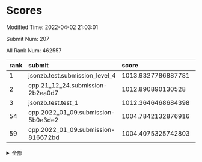 # Scores

Modified Time: 2022-04-02 21:03:01

Submit Num: 207

All Rank Num: 462557

| rank |               submit               |       score        |       sigma        | pk_num |
| :--- | :--------------------------------- | :----------------- | :----------------- | :----- |
| 1    | jsonzb.test.submission_level_4     | 1013.9327786887781 | 0.8077886173300489 | 8935   |
| 2    | cpp.21_12_24.submission-2b2ea0d7   | 1012.890890130528  | 0.7897211485354643 | 8935   |
| 3    | jsonzb.test.test_1                 | 1012.3646468684398 | 0.7913645493229581 | 8940   |
| 54   | cpp.2022_01_09.submission-5b0e3de2 | 1004.7842132876916 | 0.7209666004908284 | 8940   |
| 59   | cpp.2022_01_09.submission-816672bd | 1004.4075325742803 | 0.713194319935652  | 8942   |


<details>
<summary>全部</summary>

| rank |                 submit                 |       score        |       sigma        | pk_num |
| :--- | :------------------------------------- | :----------------- | :----------------- | :----- |
| 1    | jsonzb.test.submission_level_4         | 1013.9327786887781 | 0.8077886173300489 | 8935   |
| 2    | cpp.21_12_24.submission-2b2ea0d7       | 1012.890890130528  | 0.7897211485354643 | 8935   |
| 3    | jsonzb.test.test_1                     | 1012.3646468684398 | 0.7913645493229581 | 8940   |
| 4    | gobigger.level_3.submission_level_3_1  | 1011.6383612066196 | 0.781039868292062  | 8939   |
| 5    | gobigger.level_3.submission_level_3_34 | 1011.6340530635803 | 0.7664206491466202 | 8940   |
| 6    | gobigger.level_3.submission_level_3_48 | 1011.549865484532  | 0.7695578009436104 | 8931   |
| 7    | gobigger.level_3.submission_level_3_22 | 1011.5287817798078 | 0.8039024794896727 | 8942   |
| 8    | gobigger.level_3.submission_level_3_26 | 1011.1384838892219 | 0.7618497110218688 | 8936   |
| 9    | gobigger.level_3.submission_level_3_38 | 1011.1351438305285 | 0.7382910958607559 | 8936   |
| 10   | gobigger.level_3.submission_level_3_31 | 1011.0872832781665 | 0.7527589653376145 | 8937   |
| 11   | gobigger.level_3.submission_level_3_37 | 1011.0813170938815 | 0.7587823402474511 | 8937   |
| 12   | gobigger.level_3.submission_level_3_39 | 1011.0688421119019 | 0.7537848048828366 | 8939   |
| 13   | gobigger.level_3.submission_level_3_15 | 1011.022724343911  | 0.7685201566905714 | 8936   |
| 14   | gobigger.level_3.submission_level_3_25 | 1010.9088884066534 | 0.7760897356853262 | 8942   |
| 15   | gobigger.level_3.submission_level_3_9  | 1010.8483767135228 | 0.7777135649564659 | 8938   |
| 16   | gobigger.level_3.submission_level_3_42 | 1010.7916879475473 | 0.7677526262383692 | 8932   |
| 17   | gobigger.level_3.submission_level_3_47 | 1010.6704906093836 | 0.770921556755109  | 8940   |
| 18   | gobigger.level_3.submission_level_3_12 | 1010.6458888981451 | 0.7873088192174711 | 8941   |
| 19   | gobigger.level_3.submission_level_3_23 | 1010.6278785352822 | 0.774335915693249  | 8936   |
| 20   | gobigger.level_3.submission_level_3_33 | 1010.490659469409  | 0.7725941886298173 | 8939   |
| 21   | gobigger.level_3.submission_level_3_20 | 1010.4591972247924 | 0.7543937740871449 | 8935   |
| 22   | gobigger.level_3.submission_level_3_7  | 1010.4506542259593 | 0.7578346892855793 | 8938   |
| 23   | gobigger.level_3.submission_level_3_8  | 1010.4298842208354 | 0.7560100870683371 | 8937   |
| 24   | gobigger.level_3.submission_level_3_16 | 1010.2737939059199 | 0.7754981869334315 | 8946   |
| 25   | gobigger.level_3.submission_level_3_4  | 1010.2262195519322 | 0.7478332702146894 | 8938   |
| 26   | gobigger.level_3.submission_level_3_28 | 1009.9345306333096 | 0.7576998380104041 | 8937   |
| 27   | gobigger.level_3.submission_level_3_19 | 1009.9278667771252 | 0.7701425081028547 | 8940   |
| 28   | gobigger.level_3.submission_level_3_2  | 1009.8556977210529 | 0.7392293465999805 | 8936   |
| 29   | gobigger.level_3.submission_level_3_10 | 1009.7260301250212 | 0.7529077938964558 | 8938   |
| 30   | gobigger.level_3.submission_level_3_40 | 1009.5974162049065 | 0.744577826897888  | 8937   |
| 31   | gobigger.level_3.submission_level_3_6  | 1009.5196402907792 | 0.7330153215206865 | 8944   |
| 32   | gobigger.level_3.submission_level_3_5  | 1009.4789499781662 | 0.7659487856011867 | 8938   |
| 33   | gobigger.level_3.submission_level_3_43 | 1009.4413264474204 | 0.7591820384342286 | 8938   |
| 34   | gobigger.level_3.submission_level_3_41 | 1009.4225126667185 | 0.7529121440810612 | 8937   |
| 35   | gobigger.level_3.submission_level_3_11 | 1009.4044172338528 | 0.7807771986352906 | 8940   |
| 36   | gobigger.level_3.submission_level_3_49 | 1009.3793523097949 | 0.7427556708635626 | 8941   |
| 37   | gobigger.level_3.submission_level_3_18 | 1009.3760368010148 | 0.762848820738161  | 8941   |
| 38   | gobigger.level_3.submission_level_3_29 | 1009.3206139134683 | 0.763006672052906  | 8941   |
| 39   | gobigger.level_3.submission_level_3_30 | 1009.3016100407506 | 0.7689215679605761 | 8939   |
| 40   | gobigger.level_3.submission_level_3_24 | 1009.264063143465  | 0.7565632179693881 | 8941   |
| 41   | gobigger.level_3.submission_level_3_46 | 1009.2412920892857 | 0.7512390215932563 | 8937   |
| 42   | gobigger.level_3.submission_level_3_32 | 1009.237548235254  | 0.7334958614330892 | 8940   |
| 43   | gobigger.level_3.submission_level_3_17 | 1009.216014567716  | 0.7518853758497581 | 8941   |
| 44   | gobigger.level_3.submission_level_3_35 | 1009.2059176160145 | 0.7660922828611488 | 8938   |
| 45   | gobigger.level_3.submission_level_3_21 | 1009.2054290991589 | 0.7461927619932562 | 8940   |
| 46   | gobigger.level_3.submission_level_3_3  | 1009.1914096503841 | 0.7440068488266919 | 8934   |
| 47   | gobigger.level_3.submission_level_3_45 | 1009.1348843911051 | 0.7269969417223403 | 8938   |
| 48   | gobigger.level_3.submission_level_3_13 | 1009.1088919781735 | 0.7595578376712342 | 8942   |
| 49   | gobigger.level_3.submission_level_3_0  | 1009.0684739046767 | 0.7565232847452186 | 8945   |
| 50   | gobigger.level_3.submission_level_3_44 | 1008.9206823812799 | 0.7294344175955656 | 8941   |
| 51   | gobigger.level_3.submission_level_3_14 | 1008.5809463098277 | 0.7401406663679525 | 8937   |
| 52   | gobigger.level_3.submission_level_3_27 | 1008.1207675690607 | 0.7275407747356532 | 8938   |
| 53   | gobigger.level_3.submission_level_3_36 | 1007.8865458076109 | 0.7269374582168909 | 8937   |
| 54   | cpp.2022_01_09.submission-5b0e3de2     | 1004.7842132876916 | 0.7209666004908284 | 8940   |
| 55   | gobigger.level_1.submission_level_1_46 | 1004.7392607256663 | 0.7081930163351924 | 8937   |
| 56   | gobigger.level_1.submission_level_1_1  | 1004.530530836786  | 0.7073950943506482 | 8938   |
| 57   | gobigger.level_1.submission_level_1_0  | 1004.5109131570738 | 0.7287683484807512 | 8935   |
| 58   | gobigger.level_1.submission_level_1_27 | 1004.4450228474387 | 0.7267281211690514 | 8937   |
| 59   | cpp.2022_01_09.submission-816672bd     | 1004.4075325742803 | 0.713194319935652  | 8942   |
| 60   | gobigger.level_1.submission_level_1_18 | 1004.1768396020445 | 0.7308610824375882 | 8937   |
| 61   | gobigger.level_1.submission_level_1_3  | 1004.0427116600478 | 0.7166946150462412 | 8934   |
| 62   | gobigger.level_1.submission_level_1_22 | 1004.0302713204424 | 0.7132044165874571 | 8931   |
| 63   | gobigger.level_1.submission_level_1_49 | 1003.9902997059085 | 0.7114330068863428 | 8941   |
| 64   | gobigger.level_1.submission_level_1_41 | 1003.884220473878  | 0.7205747916674257 | 8941   |
| 65   | gobigger.level_1.submission_level_1_31 | 1003.8384906307616 | 0.7229419669122366 | 8931   |
| 66   | gobigger.level_1.submission_level_1_26 | 1003.8202837450904 | 0.7098247300212482 | 8940   |
| 67   | gobigger.level_1.submission_level_1_45 | 1003.8087754665869 | 0.7216079168966464 | 8937   |
| 68   | gobigger.level_1.submission_level_1_17 | 1003.7119655850034 | 0.7300217357780721 | 8936   |
| 69   | gobigger.level_1.submission_level_1_15 | 1003.7112461771027 | 0.7125648679317094 | 8937   |
| 70   | gobigger.level_1.submission_level_1_14 | 1003.706505173722  | 0.7321338062354715 | 8935   |
| 71   | gobigger.level_1.submission_level_1_11 | 1003.6904737712649 | 0.7189415204473587 | 8939   |
| 72   | gobigger.level_1.submission_level_1_2  | 1003.5791029488843 | 0.7209538035624411 | 8940   |
| 73   | gobigger.level_1.submission_level_1_48 | 1003.5149795936316 | 0.7226704016841105 | 8940   |
| 74   | gobigger.level_1.submission_level_1_4  | 1003.5096990514775 | 0.7183294992573848 | 8942   |
| 75   | gobigger.level_1.submission_level_1_12 | 1003.475026758402  | 0.7160223524536558 | 8940   |
| 76   | gobigger.level_1.submission_level_1_9  | 1003.4737696658924 | 0.7319050965264845 | 8936   |
| 77   | gobigger.level_1.submission_level_1_21 | 1003.4159812869145 | 0.7096483139590691 | 8938   |
| 78   | gobigger.level_1.submission_level_1_35 | 1003.4092550359104 | 0.7328264433239949 | 8943   |
| 79   | gobigger.level_1.submission_level_1_10 | 1003.3960859892475 | 0.731501839151644  | 8938   |
| 80   | gobigger.level_1.submission_level_1_38 | 1003.3883197211235 | 0.7191659552695896 | 8935   |
| 81   | gobigger.level_1.submission_level_1_39 | 1003.3519939705442 | 0.7176317243671301 | 8939   |
| 82   | gobigger.level_1.submission_level_1_28 | 1003.3495458112044 | 0.6984603972502055 | 8938   |
| 83   | gobigger.level_1.submission_level_1_29 | 1003.3453145631615 | 0.7173620545939517 | 8938   |
| 84   | gobigger.level_1.submission_level_1_33 | 1003.3230797785975 | 0.7200769201238885 | 8938   |
| 85   | gobigger.level_1.submission_level_1_34 | 1003.308663076779  | 0.7010758387251345 | 8937   |
| 86   | gobigger.level_1.submission_level_1_13 | 1003.250311936193  | 0.7181172351599933 | 8939   |
| 87   | gobigger.level_1.submission_level_1_8  | 1003.2489715405752 | 0.7197588199799656 | 8939   |
| 88   | gobigger.level_1.submission_level_1_43 | 1003.2456150303709 | 0.7212442985766208 | 8938   |
| 89   | gobigger.level_1.submission_level_1_37 | 1003.1684386366213 | 0.7122306539470827 | 8939   |
| 90   | gobigger.level_1.submission_level_1_5  | 1003.1121557929663 | 0.7233446810911611 | 8937   |
| 91   | gobigger.level_1.submission_level_1_42 | 1002.9516841565617 | 0.7091966602178126 | 8936   |
| 92   | gobigger.level_1.submission_level_1_19 | 1002.9045054263722 | 0.7049356856455542 | 8936   |
| 93   | gobigger.level_1.submission_level_1_32 | 1002.8791738942352 | 0.7162182425737214 | 8936   |
| 94   | gobigger.level_1.submission_level_1_20 | 1002.8301176951497 | 0.7157057398934371 | 8940   |
| 95   | gobigger.level_1.submission_level_1_7  | 1002.76758600503   | 0.7011655062475559 | 8937   |
| 96   | gobigger.level_1.submission_level_1_30 | 1002.737807786368  | 0.7120270607175417 | 8937   |
| 97   | gobigger.level_1.submission_level_1_23 | 1002.7136394055414 | 0.7109989505207743 | 8937   |
| 98   | gobigger.level_1.submission_level_1_44 | 1002.6578278850186 | 0.7068198575410087 | 8940   |
| 99   | gobigger.level_1.submission_level_1_6  | 1002.6456302479633 | 0.7143969372140057 | 8937   |
| 100  | gobigger.level_1.submission_level_1_24 | 1002.6098800979667 | 0.706053990387297  | 8939   |
| 101  | gobigger.level_1.submission_level_1_47 | 1002.4642199884709 | 0.722079543214348  | 8941   |
| 102  | gobigger.level_1.submission_level_1_16 | 1002.3920741849063 | 0.7000340459486946 | 8938   |
| 103  | gobigger.level_1.submission_level_1_25 | 1002.3602661924646 | 0.71748400344305   | 8939   |
| 104  | gobigger.level_1.submission_level_1_36 | 1002.221587198261  | 0.7238312410413433 | 8936   |
| 105  | gobigger.level_1.submission_level_1_40 | 1001.6863114319501 | 0.7107408827784881 | 8934   |
| 106  | gobigger.random.submission_random_12   | 997.8687151541928  | 0.6960545223298402 | 8933   |
| 107  | gobigger.random.submission_random_29   | 996.9106082824891  | 0.7084607432233686 | 8939   |
| 108  | gobigger.random.submission_random_23   | 996.8878118368708  | 0.7130828354334181 | 8939   |
| 109  | gobigger.random.submission_random_19   | 996.8259073647308  | 0.7078298087690853 | 8939   |
| 110  | gobigger.random.submission_random_48   | 996.7810070576963  | 0.7168392518855251 | 8938   |
| 111  | gobigger.random.submission_random_21   | 996.7583987117412  | 0.7099005821928672 | 8938   |
| 112  | gobigger.random.submission_random_24   | 996.7104585861488  | 0.7237492986210476 | 8934   |
| 113  | gobigger.random.submission_random_4    | 996.7095811315381  | 0.717935281082322  | 8941   |
| 114  | gobigger.random.submission_random_43   | 996.700982475615   | 0.7052254070275573 | 8938   |
| 115  | gobigger.random.submission_random_1    | 996.6579773231662  | 0.7032297239523022 | 8935   |
| 116  | gobigger.random.submission_random_2    | 996.5988223747294  | 0.7089877409533564 | 8939   |
| 117  | gobigger.random.submission_random_49   | 996.5043248384679  | 0.6966194347935075 | 8939   |
| 118  | gobigger.random.submission_random_26   | 996.4713470969621  | 0.7055728957839476 | 8933   |
| 119  | gobigger.random.submission_random_18   | 996.3975280716405  | 0.7078876400604389 | 8939   |
| 120  | gobigger.random.submission_random_11   | 996.3948794822004  | 0.69865905889916   | 8942   |
| 121  | gobigger.random.submission_random_3    | 996.3946071592634  | 0.7060805664576288 | 8944   |
| 122  | gobigger.random.submission_random_31   | 996.3199378696422  | 0.7158223825985002 | 8940   |
| 123  | gobigger.random.submission_random_36   | 996.3058543233426  | 0.6985063657505048 | 8940   |
| 124  | gobigger.random.submission_random_17   | 996.2720028117074  | 0.7011481967438596 | 8942   |
| 125  | gobigger.random.submission_random_30   | 996.2531560093639  | 0.711939901181239  | 8936   |
| 126  | gobigger.random.submission_random_9    | 996.2498954389168  | 0.7142436552907362 | 8938   |
| 127  | gobigger.random.submission_random_32   | 996.2137489963932  | 0.7151403429809853 | 8936   |
| 128  | gobigger.random.submission_random_6    | 996.1903305266387  | 0.7004132682693976 | 8947   |
| 129  | gobigger.random.submission_random_10   | 996.1672380157656  | 0.7081530197021079 | 8939   |
| 130  | gobigger.random.submission_random_5    | 996.1464741602548  | 0.7115003473715756 | 8937   |
| 131  | gobigger.random.submission_random_22   | 996.1221384164367  | 0.7221166919868102 | 8943   |
| 132  | gobigger.random.submission_random_7    | 996.0864662561011  | 0.7107340612401737 | 8936   |
| 133  | gobigger.random.submission_random_16   | 996.0846833256993  | 0.7118886515360789 | 8937   |
| 134  | gobigger.random.submission_random_41   | 995.9483722583182  | 0.7054477071753622 | 8939   |
| 135  | gobigger.random.submission_random_42   | 995.9282044096698  | 0.7134509002409515 | 8936   |
| 136  | gobigger.random.submission_random_25   | 995.9262305592916  | 0.7268259628268047 | 8939   |
| 137  | gobigger.random.submission_random_14   | 995.8865749206223  | 0.7025401815828276 | 8941   |
| 138  | gobigger.random.submission_random_45   | 995.8770909308905  | 0.7207417342947046 | 8932   |
| 139  | gobigger.random.submission_random_39   | 995.8183434931683  | 0.7096664987890043 | 8941   |
| 140  | gobigger.random.submission_random_38   | 995.7131185614154  | 0.7128367155576029 | 8937   |
| 141  | gobigger.random.submission_random_34   | 995.6920418629774  | 0.7086840411597615 | 8940   |
| 142  | gobigger.random.submission_random_8    | 995.6536177814228  | 0.6972901930938905 | 8942   |
| 143  | gobigger.random.submission_random_28   | 995.6530527976084  | 0.713241786729711  | 8941   |
| 144  | gobigger.random.submission_random_20   | 995.6350341955496  | 0.723717128503299  | 8941   |
| 145  | gobigger.random.submission_random_0    | 995.6287231474962  | 0.7179046114121161 | 8941   |
| 146  | gobigger.random.submission_random_37   | 995.5439702001304  | 0.7114915690080672 | 8938   |
| 147  | gobigger.random.submission_random_47   | 995.513167262872   | 0.7048854272612508 | 8936   |
| 148  | gobigger.random.submission_random_27   | 995.4654228758649  | 0.7093352150039384 | 8936   |
| 149  | gobigger.random.submission_random_40   | 995.2937893972794  | 0.6964548811681925 | 8939   |
| 150  | gobigger.random.submission_random_13   | 995.1748270985116  | 0.7218465297596992 | 8937   |
| 151  | gobigger.random.submission_random_46   | 995.1274249538741  | 0.7174095002938204 | 8938   |
| 152  | gobigger.random.submission_random_33   | 995.1175823240981  | 0.7009790839033814 | 8934   |
| 153  | gobigger.random.submission_random_44   | 995.0523415637495  | 0.7030031449906362 | 8946   |
| 154  | gobigger.level_2.submission_level_2_35 | 994.9356252650892  | 0.7281640541124049 | 8940   |
| 155  | gobigger.random.submission_random_15   | 994.8605452024625  | 0.7312475077908941 | 8933   |
| 156  | gobigger.random.submission_random_35   | 994.6042815875626  | 0.71352287435569   | 8937   |
| 157  | gobigger.level_2.submission_level_2_39 | 994.170678333435   | 0.7201760313222916 | 8941   |
| 158  | gobigger.level_2.submission_level_2_7  | 993.7482825850138  | 0.717981616143067  | 8935   |
| 159  | gobigger.level_2.submission_level_2_5  | 993.7104492810431  | 0.7227476025171551 | 8939   |
| 160  | gobigger.level_2.submission_level_2_45 | 993.3772847238808  | 0.7366359411060407 | 8940   |
| 161  | gobigger.level_2.submission_level_2_43 | 993.1656361502246  | 0.7379159976051927 | 8939   |
| 162  | gobigger.level_2.submission_level_2_37 | 993.1127649420761  | 0.7415660310915582 | 8936   |
| 163  | gobigger.level_2.submission_level_2_33 | 993.1062919895052  | 0.7173456907278815 | 8940   |
| 164  | gobigger.level_2.submission_level_2_3  | 993.0984871925197  | 0.7254598427418186 | 8939   |
| 165  | gobigger.level_2.submission_level_2_22 | 993.0866777938302  | 0.7473825471269536 | 8940   |
| 166  | gobigger.level_2.submission_level_2_49 | 992.9393979304873  | 0.7388579802268428 | 8934   |
| 167  | gobigger.level_2.submission_level_2_40 | 992.892599464896   | 0.7480492865015248 | 8934   |
| 168  | gobigger.level_2.submission_level_2_27 | 992.8442428322918  | 0.7318163883309284 | 8939   |
| 169  | gobigger.level_2.submission_level_2_31 | 992.757234039133   | 0.7402416124876656 | 8938   |
| 170  | gobigger.level_2.submission_level_2_8  | 992.7262865499996  | 0.7261764997991232 | 8938   |
| 171  | gobigger.level_2.submission_level_2_28 | 992.6769512606382  | 0.7243453910432518 | 8943   |
| 172  | gobigger.level_2.submission_level_2_16 | 992.5498085131798  | 0.7433178248207153 | 8934   |
| 173  | gobigger.level_2.submission_level_2_25 | 992.4868616753075  | 0.7230883520311048 | 8938   |
| 174  | gobigger.level_2.submission_level_2_47 | 992.4104705712849  | 0.739644902469937  | 8938   |
| 175  | gobigger.level_2.submission_level_2_41 | 992.2654859960437  | 0.7216317493644333 | 8936   |
| 176  | gobigger.level_2.submission_level_2_14 | 992.2380848261166  | 0.7395157623157956 | 8940   |
| 177  | gobigger.level_2.submission_level_2_38 | 992.1647954844105  | 0.7529101575818414 | 8940   |
| 178  | gobigger.level_2.submission_level_2_20 | 992.0677277221947  | 0.7682904815091287 | 8939   |
| 179  | gobigger.level_2.submission_level_2_46 | 992.0124491036211  | 0.7410678740865617 | 8938   |
| 180  | gobigger.level_2.submission_level_2_26 | 991.9708712180118  | 0.7378748388826333 | 8940   |
| 181  | gobigger.level_2.submission_level_2_24 | 991.9559322965421  | 0.7646136941207815 | 8941   |
| 182  | gobigger.level_2.submission_level_2_30 | 991.9443855285471  | 0.7497379837758182 | 8940   |
| 183  | gobigger.level_2.submission_level_2_34 | 991.9367629048313  | 0.7414959643920044 | 8939   |
| 184  | gobigger.level_2.submission_level_2_10 | 991.8920271058862  | 0.7380847265667994 | 8935   |
| 185  | gobigger.level_2.submission_level_2_19 | 991.7928416243087  | 0.7503602316405182 | 8943   |
| 186  | gobigger.level_2.submission_level_2_18 | 991.7223984639635  | 0.7680225316555165 | 8937   |
| 187  | gobigger.level_2.submission_level_2_2  | 991.6685233400058  | 0.7626384697760505 | 8938   |
| 188  | gobigger.level_2.submission_level_2_21 | 991.6361613969974  | 0.7498800585095058 | 8938   |
| 189  | gobigger.level_2.submission_level_2_12 | 991.6212929426669  | 0.7391668523748912 | 8941   |
| 190  | gobigger.level_2.submission_level_2_9  | 991.5413620888158  | 0.7473954456063692 | 8939   |
| 191  | gobigger.level_2.submission_level_2_6  | 991.4994892952014  | 0.7414680375085692 | 8938   |
| 192  | gobigger.level_2.submission_level_2_11 | 991.4200729666078  | 0.7769824602681014 | 8939   |
| 193  | gobigger.level_2.submission_level_2_48 | 991.4103560193074  | 0.7728904557220245 | 8937   |
| 194  | gobigger.level_2.submission_level_2_29 | 991.3638445553294  | 0.7458596012670685 | 8941   |
| 195  | gobigger.level_2.submission_level_2_13 | 991.3433393549589  | 0.7658396802130442 | 8936   |
| 196  | gobigger.level_2.submission_level_2_36 | 991.2723819564133  | 0.7462102200512534 | 8937   |
| 197  | gobigger.level_2.submission_level_2_4  | 991.2242203552506  | 0.7369334473955029 | 8939   |
| 198  | gobigger.level_2.submission_level_2_32 | 991.0545088287103  | 0.763856851592037  | 8937   |
| 199  | gobigger.level_2.submission_level_2_1  | 991.0066529338728  | 0.7559621768544078 | 8936   |
| 200  | gobigger.level_2.submission_level_2_42 | 990.6048613203044  | 0.7592552319647192 | 8941   |
| 201  | gobigger.level_2.submission_level_2_44 | 990.5467624866762  | 0.7683235251821403 | 8939   |
| 202  | gobigger.level_2.submission_level_2_23 | 990.4434013330695  | 0.7932336799199178 | 8943   |
| 203  | gobigger.level_2.submission_level_2_15 | 989.7448410095751  | 0.7631154805392494 | 8936   |
| 204  | gobigger.level_2.submission_level_2_0  | 989.7447921588993  | 0.7674892004063579 | 8941   |
| 205  | gobigger.level_2.submission_level_2_17 | 989.5872272265997  | 0.7816776790735461 | 8938   |
| 206  | gobigger.none.submission_none_0        | 978.2687435897487  | 1.331890402808597  | 8935   |
| 207  | gobigger.none.submission_none_1        | 973.8148743910139  | 1.8156825510703394 | 8938   |

</details>